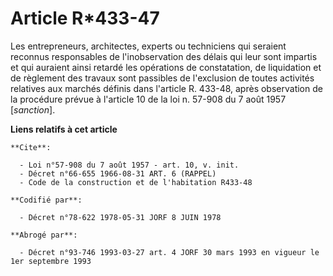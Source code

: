 # Article R*433-47

Les entrepreneurs, architectes, experts ou techniciens qui seraient reconnus responsables de l'inobservation des délais qui
leur sont impartis et qui auraient ainsi retardé les opérations de constatation, de liquidation et de règlement des travaux
sont passibles de l'exclusion de toutes activités relatives aux marchés définis dans l'article R. 433-48, après observation
de la procédure prévue à l'article 10 de la loi n. 57-908 du 7 août 1957 [*sanction*].

**Liens relatifs à cet article**

	**Cite**:

	  - Loi n°57-908 du 7 août 1957 - art. 10, v. init.
	  - Décret n°66-655 1966-08-31 ART. 6 (RAPPEL)
	  - Code de la construction et de l'habitation R433-48

	**Codifié par**:

	  - Décret n°78-622 1978-05-31 JORF 8 JUIN 1978

	**Abrogé par**:

	  - Décret n°93-746 1993-03-27 art. 4 JORF 30 mars 1993 en vigueur le 1er septembre 1993
